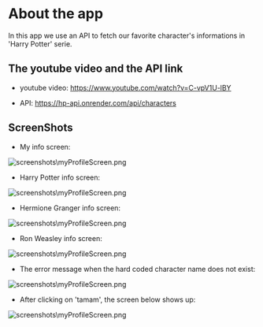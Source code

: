 # About the app

In this app we use an API to fetch our favorite character's informations in 'Harry Potter' serie.

## The youtube video and the API link

- youtube video: https://www.youtube.com/watch?v=C-vpV1U-lBY

- API: https://hp-api.onrender.com/api/characters

## ScreenShots

- My info screen:

![screenshots\myProfileScreen.png](https://github.com/Samer-Os/Flutter-Favorite-Harry-Potter-Character-App/blob/main/Screenshots/myProfileScreen.png)

- Harry Potter info screen:

![screenshots\myProfileScreen.png](https://github.com/Samer-Os/Flutter-Favorite-Harry-Potter-Character-App/blob/main/Screenshots/harry_potter_screen.png)

- Hermione Granger info screen:

![screenshots\myProfileScreen.png](https://github.com/Samer-Os/Flutter-Favorite-Harry-Potter-Character-App/blob/main/Screenshots/hermione_granger_screen.png)

- Ron Weasley info screen:

![screenshots\myProfileScreen.png](https://github.com/Samer-Os/Flutter-Favorite-Harry-Potter-Character-App/blob/main/Screenshots/ron_weasley_screen.png)

- The error message when the hard coded character name does not exist:

![screenshots\myProfileScreen.png](https://github.com/Samer-Os/Flutter-Favorite-Harry-Potter-Character-App/blob/main/Screenshots/errorMessage.png)

- After clicking on 'tamam', the screen below shows up:

![screenshots\myProfileScreen.png](https://github.com/Samer-Os/Flutter-Favorite-Harry-Potter-Character-App/blob/main/Screenshots/errorScreen.png)